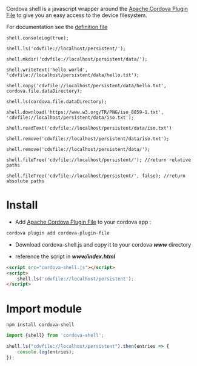 Cordova shell is a javascript wrapper around the [Apache Cordova Plugin File](https://github.com/apache/cordova-plugin-file) to give you an easy access to the device filesystem.

For documentation see the [definition file](https://raw.githubusercontent.com/fabsharp/cordova-shell/master/dist/index.d.ts)
```
shell.consoleLog(true);

shell.ls('cdvfile://localhost/persistent/');

shell.mkdir('cdvfile://localhost/persistent/data/');

shell.writeText('hello world', 'cdvfile://localhost/persistent/data/hello.txt');

shell.copy('cdvfile://localhost/persistent/data/hello.txt', cordova.file.dataDirectory);

shell.ls(cordova.file.dataDirectory);

shell.download('https://www.w3.org/TR/PNG/iso_8859-1.txt', 'cdvfile://localhost/persistent/data/iso.txt');

shell.readText('cdvfile://localhost/persistent/data/iso.txt')

shell.remove('cdvfile://localhost/persistent/data/iso.txt');

shell.remove('cdvfile://localhost/persistent/data/');

shell.fileTree('cdvfile://localhost/persistent/'); //return relative paths

shell.fileTree('cdvfile://localhost/persistent/', false); //return absolute paths
```



# Install
- Add [Apache Cordova Plugin File](https://github.com/apache/cordova-plugin-file) to your cordova app :
```bash
cordova plugin add cordova-plugin-file
```
- Download cordova-shell.js and copy it to your cordova _**www**_ directory

- reference the script in **_www/index.html_**
```html
<script src="cordova-shell.js"></script>
<script>
    shell.ls('cdvfile://localhost/persistent');
</script>
```

# Import module
```
npm install cordova-shell
```

```js
import {shell} from 'cordova-shell';

shell.ls("cdvfile://localhost/persistent").then(entries => {
    console.log(entries);
});
```
